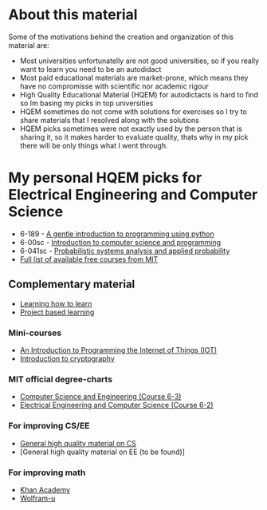 # About this material

Some of the motivations behind the creation and organization of this material are:
* Most universities unfortunatelly are not good universities, so if you really want to learn you need to be an autodidact
* Most paid educational materials are market-prone, which means they have no compromisse with scientific nor academic rigour
* High Quality Educational Material (HQEM) for autodictacts is hard to find so Im basing my picks in top universities
* HQEM sometimes do not come with solutions for exercises so I try to share materials that I resolved along with the solutions
* HQEM picks sometimes were not exactly used by the person that is sharing it, so it makes harder to evaluate quality, thats why in my pick there will be only things what I went through.

# My personal HQEM picks for Electrical Engineering and Computer Science
- 6-189 - [A gentle introduction to programming using python](https://ocw.mit.edu/courses/electrical-engineering-and-computer-science/6-189-a-gentle-introduction-to-programming-using-python-january-iap-2011/)
- 6-00sc - [Introduction to computer science and programming](https://ocw.mit.edu/courses/electrical-engineering-and-computer-science/6-00sc-introduction-to-computer-science-and-programming-spring-2011/)
- 6-041sc - [Probabilistic systems analysis and applied probability](https://ocw.mit.edu/courses/electrical-engineering-and-computer-science/6-041sc-probabilistic-systems-analysis-and-applied-probability-fall-2013/syllabus/)
- [Full list of available free courses from MIT](https://ocw.mit.edu/courses/electrical-engineering-and-computer-science/)

## Complementary material 

* [Learning how to learn](https://www.coursera.org/learn/learning-how-to-learn)
* [Project based learning](https://github.com/practical-tutorials/project-based-learning)

### Mini-courses 

* [An Introduction to Programming the Internet of Things (IOT)](https://www.coursera.org/specializations/iot)
* [Introduction to cryptography](https://www.wolfram.com/wolfram-u/introduction-to-cryptography)

### MIT official degree-charts
* [Computer Science and Engineering (Course 6-3)](http://catalog.mit.edu/degree-charts/computer-science-engineering-course-6-3/)
* [Electrical Engineering and Computer Science (Course 6-2)](http://catalog.mit.edu/degree-charts/electrical-engineering-computer-science-course-6-2/)

### For improving CS/EE
* [General high quality material on CS](https://github.com/ossu/computer-science)
* [General high quality material on EE (to be found)]

### For improving math
* [Khan Academy](https://www.khanacademy.org/math/)
* [Wolfram-u](https://www.wolfram.com/wolfram-u/catalog/mathematics/)
